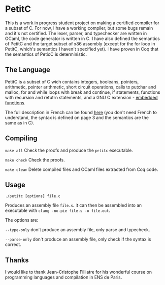# PetitC

This is a work in progress student project on making a certified compiler for a subset of C. For now, I have a working compiler, but some bugs remain and it's not certified. The lexer, parser, and typechecker are written in OCaml, the code generator is written in C. I have also defined the semantics of PetitC and the target subset of x86 assembly (except for the for loop in PetitC, which's semantics I haven't specified yet). I have proven in Coq that the semantics of PeticC is deterministic.

## The Language

PetitC is a subset of C wich contains integers, booleans, pointers, arithmetic, pointer arithmetic, short circuit operations, calls to putchar and malloc, for and while loops with break and continue, if statements, functions with recursion and retutrn statements, and a GNU C extension - [embedded functions](https://gcc.gnu.org/onlinedocs/gcc/Nested-Functions.html).

The full description in French can be found [here](https://www.lri.fr/~filliatr/ens/compil/projet/sujet-v4.pdf) (you don't need French to understand, the syntax is defined on page 3 and the semantics are the same as in C).

## Compiling

```make all```
Check the proofs and produce the `petitc` executable.

```make check```
Check the proofs.

```make clean```
Delete compiled files and OCaml files extracted from Coq code.

## Usage

```./petitc [options] file.c```

Produces an assembly file `file.s`. It can then be assembled into an executable with `clang -no-pie file.s -o file.out`.

The options are:

`--type-only` don't produce an assembly file, only parse and typecheck.

`--parse-only` don't produce an assembly file, only check if the syntax is correct.

## Thanks

I would like to thank Jean-Cristophe Filliatre for his wonderful course on programming languages and compilation in ENS de Paris.